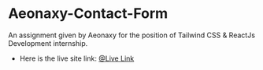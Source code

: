 # Aeonaxy-Contact-Form

An assignment given by Aeonaxy for the position of Tailwind CSS & ReactJs Development internship.

- Here is the live site link: [@Live Link](https://aeonaxy-contact-form.netlify.app/login)
